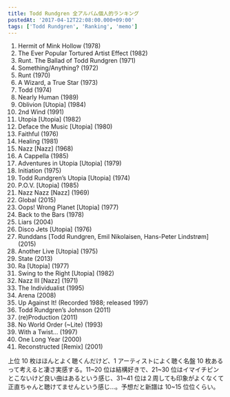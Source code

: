 ```yaml
---
title: Todd Rundgren 全アルバム個人的ランキング
postedAt: '2017-04-12T22:08:00.000+09:00'
tags: ['Todd Rundgren', 'Ranking', 'memo']
---
```


1. Hermit of Mink Hollow (1978)
2. The Ever Popular Tortured Artist Effect (1982)
3. Runt. The Ballad of Todd Rundgren (1971)
4. Something/Anything? (1972)
5. Runt (1970)
6. A Wizard, a True Star (1973)
7. Todd (1974)
8. Nearly Human (1989)
9. Oblivion \[Utopia\] (1984)
10. 2nd Wind (1991)
11. Utopia \[Utopia\] (1982)
12. Deface the Music \[Utopia\] (1980)
13. Faithful (1976)
14. Healing (1981)
15. Nazz \[Nazz\] (1968)
16. A Cappella (1985)
17. Adventures in Utopia \[Utopia\] (1979)
18. Initiation (1975)
19. Todd Rundgren’s Utopia \[Utopia\] (1974)
20. P.O.V. \[Utopia\] (1985)
21. Nazz Nazz \[Nazz\] (1969)
22. Global (2015)
23. Oops! Wrong Planet \[Utopia\] (1977)
24. Back to the Bars (1978)
25. Liars (2004)
26. Disco Jets \[Utopia\] (1976)
27. Runddans \[Todd Rundgren, Emil Nikolaisen, Hans-Peter Lindstrøm\] (2015)
28. Another Live \[Utopia\] (1975)
29. State (2013)
30. Ra \[Utopia\] (1977)
31. Swing to the Right \[Utopia\] (1982)
32. Nazz III \[Nazz\] (1971)
33. The Individualist (1995)
34. Arena (2008)
35. Up Against It! (Recorded 1988; released 1997)
36. Todd Rundgren’s Johnson (2011)
37. (re)Production (2011)
38. No World Order (\~Lite) (1993)
39. With a Twist… (1997)
40. One Long Year (2000)
41. Reconstructed \[Remix\] (2001)

上位 10 枚はほんとよく聴くんだけど、1 アーティストによく聴く名盤 10 枚あるって考えると凄さ実感する。11\~20 位は結構好きで、21\~30 位はイマイチピンとこないけど良い曲はあるという感じ、31\~41 位は２周しても印象がよくなくて正直ちゃんと聴けてませんという感じ…。予想だと新譜は 10\~15 位位くらい。
